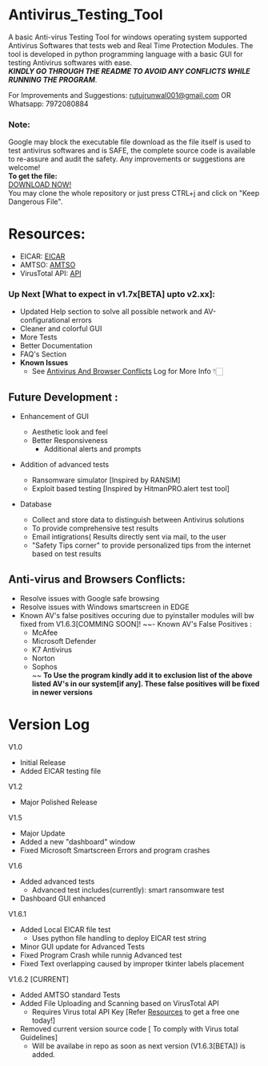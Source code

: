 # Antivirus_Testing_Tool
A basic Anti-virus Testing Tool for windows operating system supported Antivirus Softwares that tests web and Real Time Protection Modules. The tool is developed in python programming language with a basic GUI for testing Antivirus softwares with ease.<br> *__KINDLY GO THROUGH THE README TO AVOID ANY CONFLICTS WHILE RUNNING THE PROGRAM__*.

For Improvements and Suggestions: rutujrunwal001@gmail.com OR Whatsapp:  7972080884

### Note: 
Google may block the executable file download as the file itself is used to test antivirus softwares and is SAFE, the complete source code is available to re-assure and audit the safety. Any improvements or suggestions are welcome! <br>
**To get the file:**  
[DOWNLOAD NOW!](https://github.com/Rutuj-Runwal/Antivirus_Testing_Tool/raw/main/AV_Tester_v1_62_BETA.exe)<br>
You may clone the whole repository or just press CTRL+j and click on "Keep Dangerous File".

# Resources: 
- EICAR: [EICAR](https://www.eicar.org/?page_id=3950)
- AMTSO: [AMTSO](https://www.amtso.org/)
- VirusTotal API: [API](https://developers.virustotal.com/v3.0/reference#getting-started)

### Up Next [What to expect in v1.7x[BETA] upto v2.xx]:
- Updated Help section to solve all possible network and AV-configurational errors
- Cleaner and colorful GUI
- More Tests
- Better Documentation
- FAQ's Section
- __Known Issues__
  - See [Antivirus And Browser Conflicts](#anti-virus-and-browsers-conflicts) Log for More Info 👇🏻


## Future Development :
- Enhancement of GUI
  - Aesthetic look and feel
  - Better Responsiveness
    - Additional alerts and prompts
 
 - Addition of advanced tests
   - Ransomware simulator [Inspired by RANSIM]
   - Exploit based testing [Inspired by HitmanPRO.alert test tool]
 
 - Database
   - Collect and store data to distinguish between Antivirus solutions
   - To provide comprehensive test results
   - Email intigrations( Results directly sent via mail, to the user
   - "Safety Tips corner" to provide personalized tips from the internet based on test results
   
  ## Anti-virus and Browsers Conflicts:
  - Resolve issues with Google safe browsing
  - Resolve issues with Windows smartscreen in EDGE
  - Known AV's false positives occuring due to pyinstaller modules will bw fixed from V1.6.3[COMMING SOON]!
  ~~- Known AV's False Positives :
    - McAfee
    - Microsoft Defender
    - K7 Antivirus
    - Norton
    - Sophos <br>~~ 
__To Use the program kindly add it to exclusion list of the above listed AV's in our system[if any]. These false positives will be fixed in newer versions__
   
# Version Log

V1.0 
 - Initial Release
 - Added EICAR testing file 

V1.2
  - Major Polished Release
 
V1.5 
  - Major Update
  - Added a new "dashboard" window
  - Fixed Microsoft Smartscreen Errors and program crashes
  
V1.6
  - Added advanced tests 
    - Advanced test includes(currently): smart ransomware test
  - Dashboard GUI enhanced

V1.6.1
  - Added Local EICAR file test
    - Uses python file handling to deploy EICAR test string 
  - Minor GUI update for Advanced Tests
  - Fixed Program Crash while runnig Advanced test
  - Fixed Text overlapping caused by improper tkinter labels placement

V1.6.2 [CURRENT]
  - Added AMTSO standard Tests
  - Added File Uploading and Scanning based on VirusTotal API
    - Requires Virus total API Key [Refer [Resources](#resources) to get a free one today!]
  - Removed current version source code [ To comply with Virus total Guidelines]
      - Will be availabe in repo as soon as next version (V1.6.3[BETA]) is added.

  



  
